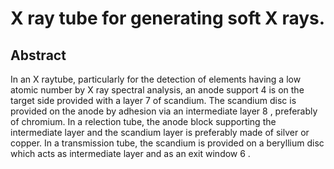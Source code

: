 # X ray tube for generating soft X rays.

## Abstract
In an X raytube, particularly for the detection of elements having a low atomic number by X ray spectral analysis, an anode support 4 is on the target side provided with a layer 7 of scandium. The scandium disc is provided on the anode by adhesion via an intermediate layer 8 , preferably of chromium. In a relection tube, the anode block supporting the intermediate layer and the scandium layer is preferably made of silver or copper. In a transmission tube, the scandium is provided on a beryllium disc which acts as intermediate layer and as an exit window 6 .